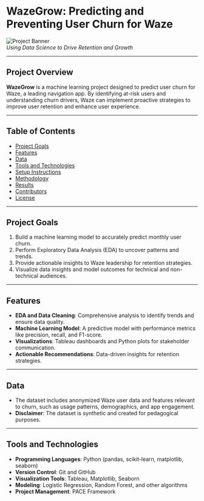 # **WazeGrow: Predicting and Preventing User Churn for Waze**

![Project Banner](path/to/banner_image.jpg)  
*Using Data Science to Drive Retention and Growth*

---

## **Project Overview**
**WazeGrow** is a machine learning project designed to predict user churn for Waze, a leading navigation app. By identifying at-risk users and understanding churn drivers, Waze can implement proactive strategies to improve user retention and enhance user experience.

---

## **Table of Contents**
- [Project Goals](#project-goals)
- [Features](#features)
- [Data](#data)
- [Tools and Technologies](#tools-and-technologies)
- [Setup Instructions](#setup-instructions)
- [Methodology](#methodology)
- [Results](#results)
- [Contributors](#contributors)
- [License](#license)

---

## **Project Goals**
1. Build a machine learning model to accurately predict monthly user churn.
2. Perform Exploratory Data Analysis (EDA) to uncover patterns and trends.
3. Provide actionable insights to Waze leadership for retention strategies.
4. Visualize data insights and model outcomes for technical and non-technical audiences.

---

## **Features**
- **EDA and Data Cleaning**: Comprehensive analysis to identify trends and ensure data quality.
- **Machine Learning Model**: A predictive model with performance metrics like precision, recall, and F1-score.
- **Visualizations**: Tableau dashboards and Python plots for stakeholder communication.
- **Actionable Recommendations**: Data-driven insights for retention strategies.

---

## **Data**
- The dataset includes anonymized Waze user data and features relevant to churn, such as usage patterns, demographics, and app engagement.
- **Disclaimer**: The dataset is synthetic and created for pedagogical purposes.

---

## **Tools and Technologies**
- **Programming Languages**: Python (pandas, scikit-learn, matplotlib, seaborn)
- **Version Control**: Git and GitHub
- **Visualization Tools**: Tableau, Matplotlib, Seaborn
- **Modeling**: Logistic Regression, Random Forest, and other algorithms
- **Project Management**: PACE Framework
